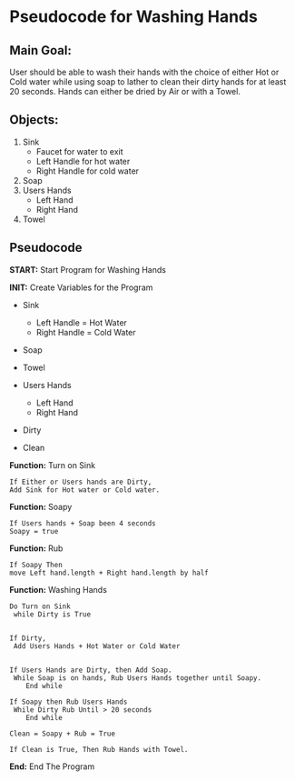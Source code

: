 # Pseudocode for Washing Hands
## Main Goal: 
User should be able to wash their hands with the choice of either Hot or Cold water while using soap to lather to clean their dirty hands for at least 20 seconds. Hands can either be dried by Air or with a Towel. 

## Objects:
1. Sink 
    * Faucet for water to exit
    * Left Handle for hot water
    * Right Handle for cold water
2. Soap
3. Users Hands
    * Left Hand
    * Right Hand
4. Towel 

## Pseudocode

**START:** Start Program for Washing Hands

**INIT:** Create Variables for the Program

* Sink
    * Left Handle = Hot Water
    * Right Handle = Cold Water

* Soap

* Towel

* Users Hands
    * Left Hand
    * Right Hand

* Dirty

* Clean

**Function:** Turn on Sink

    If Either or Users hands are Dirty, 
    Add Sink for Hot water or Cold water.

**Function:** Soapy

    If Users hands + Soap been 4 seconds
    Soapy = true    

**Function:** Rub

    If Soapy Then 
    move Left hand.length + Right hand.length by half

**Function:** Washing Hands 
    
    Do Turn on Sink
     while Dirty is True


    If Dirty,
     Add Users Hands + Hot Water or Cold Water
        

    If Users Hands are Dirty, then Add Soap.
     While Soap is on hands, Rub Users Hands together until Soapy.
        End while

    If Soapy then Rub Users Hands 
     While Dirty Rub Until > 20 seconds
        End while

    Clean = Soapy + Rub = True

    If Clean is True, Then Rub Hands with Towel.

**End:** End The Program
